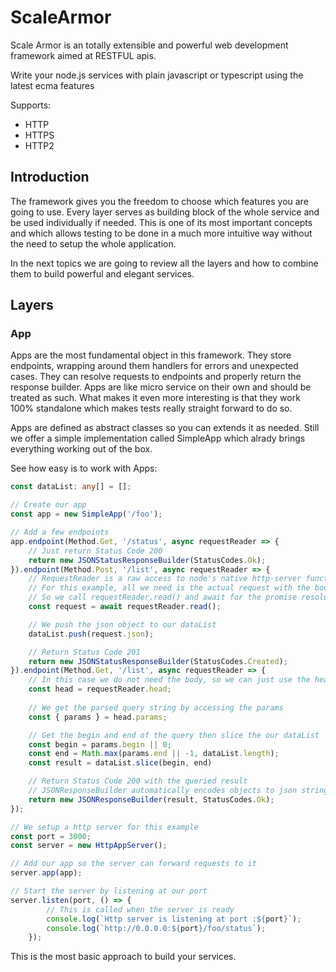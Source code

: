 # ScaleArmor

Scale Armor is an totally extensible and powerful web development framework aimed at RESTFUL apis.

Write your node.js services with plain javascript or typescript using the latest ecma features

Supports:
* HTTP
* HTTPS
* HTTP2

## Introduction

The framework gives you the freedom to choose which features you are going to use.
Every layer serves as building block of the whole service and be used individually if needed.
This is one of its most important concepts and which allows testing to be done in a much more intuitive way without the need to setup the whole application.

In the next topics we are going to review all the layers and how to combine them to build powerful and elegant services.

## Layers

### App

Apps are the most fundamental object in this framework.
They store endpoints, wrapping around them handlers for errors and unexpected cases.
They can resolve requests to endpoints and properly return the response builder.
Apps are like micro service on their own and should be treated as such.
What makes it even more interesting is that they work 100% standalone which makes tests really straight forward to do so.

Apps are defined as abstract classes so you can extends it as needed. 
Still we offer a simple implementation called SimpleApp which alrady brings everything working out of the box.

See how easy is to work with Apps:

```typescript
const dataList: any[] = [];

// Create our app
const app = new SimpleApp('/foo');

// Add a few endpoints
app.endpoint(Method.Get, '/status', async requestReader => {
    // Just return Status Code 200
    return new JSONStatusResponseBuilder(StatusCodes.Ok);
}).endpoint(Method.Post, '/list', async requestReader => {
    // RequestReader is a raw access to node's native http-server functionality
    // For this example, all we need is the actual request with the body. 
    // So we call requestReader.read() and await for the promise resolution.
    const request = await requestReader.read();

    // We push the json object to our dataList
    dataList.push(request.json);

    // Return Status Code 201
    return new JSONStatusResponseBuilder(StatusCodes.Created);
}).endpoint(Method.Get, '/list', async requestReader => {
    // In this case we do not need the body, so we can just use the head of the request (Does not comes with the body).
    const head = requestReader.head;
    
    // We get the parsed query string by accessing the params
    const { params } = head.params;

    // Get the begin and end of the query then slice the our dataList
    const begin = params.begin || 0;
    const end = Math.max(params.end || -1, dataList.length);
    const result = dataList.slice(begin, end)

    // Return Status Code 200 with the queried result
    // JSONResponseBuilder automatically encodes objects to json string
    return new JSONResponseBuilder(result, StatusCodes.Ok);
});

// We setup a http server for this example
const port = 3000;
const server = new HttpAppServer();

// Add our app so the server can forward requests to it
server.app(app);

// Start the server by listening at our port
server.listen(port, () => {
        // This is called when the server is ready
        console.log(`Http server is listening at port :${port}`);
        console.log(`http://0.0.0.0:${port}/foo/status`);
    });
````

This is the most basic approach to build your services.



